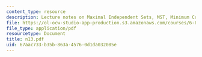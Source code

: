 ```yaml
---
content_type: resource
description: Lecture notes on Maximal Independent Sets, MST, Minimum Cut
file: https://ol-ocw-studio-app-production.s3.amazonaws.com/courses/6-856j-randomized-algorithms-fall-2002/67aac733b35b863a45760d1da032085e_n13.pdf
file_type: application/pdf
resourcetype: Document
title: n13.pdf
uid: 67aac733-b35b-863a-4576-0d1da032085e
---
```

